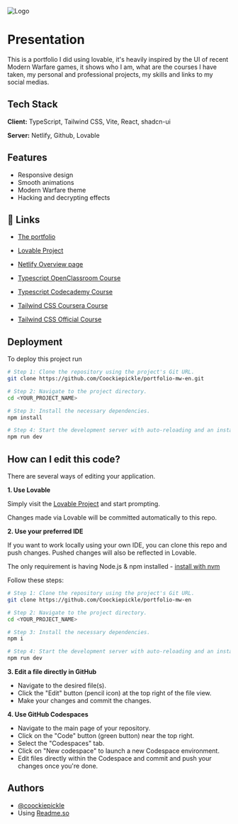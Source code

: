 ![Logo](https://github.com/Coockiepickle/portfolio-mw-en/blob/main/src/assets/images/Logo.webp)


# Presentation

This is a portfolio I did using lovable, it's heavily inspired by the UI of recent Modern Warfare games, it shows who I am, what are the courses I have taken, my personal and professional projects, my skills and links to my social medias.


## Tech Stack

**Client:** TypeScript, Tailwind CSS, Vite, React, shadcn-ui

**Server:** Netlify, Github, Lovable


## Features

- Responsive design
- Smooth animations
- Modern Warfare theme
- Hacking and decrypting effects


## 🔗 Links

- [The portfolio](https://dreynaud-en.netlify.app)

- [Lovable Project](https://lovable.dev/projects/b5e03ae7-dd68-44ee-80f0-70d2630d6ba8)
   
- [Netlify Overview page](https://app.netlify.com/sites/dreynaud-en/overview)
   
- [Typescript OpenClassroom Course](https://openclassrooms.com/fr/courses/8039116-decouvrez-typescript)
   
- [Typescript Codecademy Course](https://www.codecademy.com/learn/learn-typescript)
   
- [Tailwind CSS Coursera Course](https://www.coursera.org/learn/learn-tailwind-css)
   
- [Tailwind CSS Official Course](https://www.tailwindcss.com/course)

## Deployment

To deploy this project run

```sh
# Step 1: Clone the repository using the project's Git URL.
git clone https://github.com/Coockiepickle/portfolio-mw-en.git

# Step 2: Navigate to the project directory.
cd <YOUR_PROJECT_NAME>

# Step 3: Install the necessary dependencies.
npm install

# Step 4: Start the development server with auto-reloading and an instant preview.
npm run dev
```


## How can I edit this code?

There are several ways of editing your application.

**1. Use Lovable**

Simply visit the [Lovable Project](https://lovable.dev/projects/b5e03ae7-dd68-44ee-80f0-70d2630d6ba8) and start prompting.

Changes made via Lovable will be committed automatically to this repo.

**2. Use your preferred IDE**

If you want to work locally using your own IDE, you can clone this repo and push changes. Pushed changes will also be reflected in Lovable.

The only requirement is having Node.js & npm installed - [install with nvm](https://github.com/nvm-sh/nvm#installing-and-updating)

Follow these steps:

```sh
# Step 1: Clone the repository using the project's Git URL.
git clone https://github.com/Coockiepickle/portfolio-mw-en

# Step 2: Navigate to the project directory.
cd <YOUR_PROJECT_NAME>

# Step 3: Install the necessary dependencies.
npm i

# Step 4: Start the development server with auto-reloading and an instant preview.
npm run dev
```

**3. Edit a file directly in GitHub**

- Navigate to the desired file(s).
- Click the "Edit" button (pencil icon) at the top right of the file view.
- Make your changes and commit the changes.

**4. Use GitHub Codespaces**

- Navigate to the main page of your repository.
- Click on the "Code" button (green button) near the top right.
- Select the "Codespaces" tab.
- Click on "New codespace" to launch a new Codespace environment.
- Edit files directly within the Codespace and commit and push your changes once you're done.


## Authors

- [@coockiepickle](https://www.github.com/coockiepickle)
- Using [Readme.so](https://readme.so)


